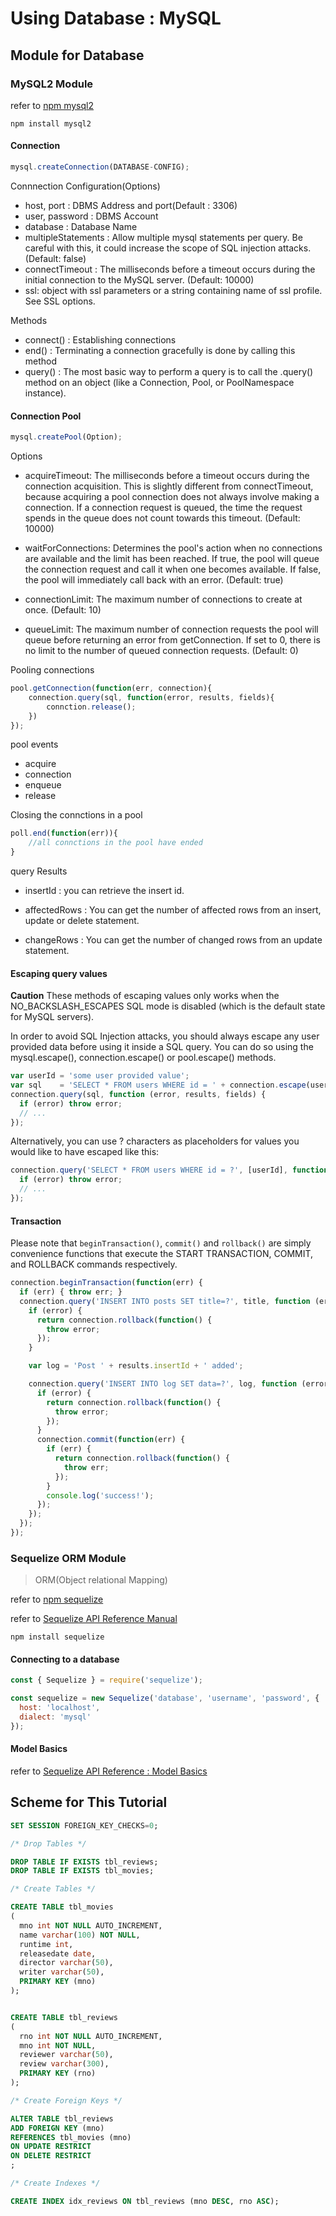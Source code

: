 # Using Database : MySQL

## Module for Database

### MySQL2 Module

refer to [npm mysql2](https://www.npmjs.com/package/mysql2)

```command
npm install mysql2
```

#### Connection

```javascript
mysql.createConnection(DATABASE-CONFIG);
```

Connnection Configuration(Options)

- host, port : DBMS Address and port(Default : 3306)
- user, password : DBMS Account
- database : Database Name
- multipleStatements : Allow multiple mysql statements per query. Be careful with this, it could increase the scope of SQL injection attacks. (Default: false)
- connectTimeout : The milliseconds before a timeout occurs during the initial connection to the MySQL server. (Default: 10000)
- ssl: object with ssl parameters or a string containing name of ssl profile. See SSL options.

Methods

- connect() : Establishing connections
- end() : Terminating a connection gracefully is done by calling this method
- query() : The most basic way to perform a query is to call the .query() method on an object (like a Connection, Pool, or PoolNamespace instance).

#### Connection Pool

``` javascript
mysql.createPool(Option);
```

Options

- acquireTimeout: The milliseconds before a timeout occurs during the connection acquisition. This is slightly different from connectTimeout, because acquiring a pool connection does not always involve making a connection. If a connection request is queued, the time the request spends in the queue does not count towards this timeout. (Default: 10000)
  
- waitForConnections: Determines the pool's action when no connections are available and the limit has been reached. If true, the pool will queue the connection request and call it when one becomes available. If false, the pool will immediately call back with an error. (Default: true)
  
- connectionLimit: The maximum number of connections to create at once. (Default: 10)
  
- queueLimit: The maximum number of connection requests the pool will queue before returning an error from getConnection. If set to 0, there is no limit to the number of queued connection requests. (Default: 0)

Pooling connections

```javascript
pool.getConnection(function(err, connection){
    connection.query(sql, function(error, results, fields){
        connction.release();
    })
});
```

pool events

- acquire
- connection
- enqueue
- release

Closing the connctions in a pool

```javascript
poll.end(function(err)){
    //all connctions in the pool have ended
}
```

query Results

- insertId : you can retrieve the insert id.

- affectedRows : You can get the number of affected rows from an insert, update or delete statement.

- changeRows : You can get the number of changed rows from an update statement.

#### Escaping query values

**Caution** These methods of escaping values only works when the NO_BACKSLASH_ESCAPES SQL mode is disabled (which is the default state for MySQL servers).

In order to avoid SQL Injection attacks, you should always escape any user provided data before using it inside a SQL query. You can do so using the mysql.escape(), connection.escape() or pool.escape() methods.

```javascript
var userId = 'some user provided value';
var sql    = 'SELECT * FROM users WHERE id = ' + connection.escape(userId);
connection.query(sql, function (error, results, fields) {
  if (error) throw error;
  // ...
});
```

Alternatively, you can use ? characters as placeholders for values you would like to have escaped like this:

```javascript
connection.query('SELECT * FROM users WHERE id = ?', [userId], function (error, results, fields) {
  if (error) throw error;
  // ...
});
```

#### Transaction

Please note that `beginTransaction()`, `commit()` and `rollback()` are simply convenience functions that execute the START TRANSACTION, COMMIT, and ROLLBACK commands respectively.

```javascript
connection.beginTransaction(function(err) {
  if (err) { throw err; }
  connection.query('INSERT INTO posts SET title=?', title, function (error, results, fields) {
    if (error) {
      return connection.rollback(function() {
        throw error;
      });
    }

    var log = 'Post ' + results.insertId + ' added';

    connection.query('INSERT INTO log SET data=?', log, function (error, results, fields) {
      if (error) {
        return connection.rollback(function() {
          throw error;
        });
      }
      connection.commit(function(err) {
        if (err) {
          return connection.rollback(function() {
            throw err;
          });
        }
        console.log('success!');
      });
    });
  });
});
```

### Sequelize ORM Module

> ORM(Object relational Mapping)

refer to [npm sequelize](https://www.npmjs.com/package/sequelize])

refer to [Sequelize API Reference Manual](https://sequelize.org/master/manual/)

```command
npm install sequelize
```

#### Connecting to a database

```javascript
const { Sequelize } = require('sequelize');

const sequelize = new Sequelize('database', 'username', 'password', {
  host: 'localhost',
  dialect: 'mysql'
});
```

#### Model Basics

refer to [Sequelize API Reference : Model Basics](https://sequelize.org/master/manual/model-basics.html)

## Scheme for This Tutorial

```sql
SET SESSION FOREIGN_KEY_CHECKS=0;

/* Drop Tables */

DROP TABLE IF EXISTS tbl_reviews;
DROP TABLE IF EXISTS tbl_movies;

/* Create Tables */

CREATE TABLE tbl_movies
(
  mno int NOT NULL AUTO_INCREMENT,
  name varchar(100) NOT NULL,
  runtime int,
  releasedate date,
  director varchar(50),
  writer varchar(50),
  PRIMARY KEY (mno)
);


CREATE TABLE tbl_reviews
(
  rno int NOT NULL AUTO_INCREMENT,
  mno int NOT NULL,
  reviewer varchar(50),
  review varchar(300),
  PRIMARY KEY (rno)
);

/* Create Foreign Keys */

ALTER TABLE tbl_reviews
ADD FOREIGN KEY (mno)
REFERENCES tbl_movies (mno)
ON UPDATE RESTRICT
ON DELETE RESTRICT
;

/* Create Indexes */

CREATE INDEX idx_reviews ON tbl_reviews (mno DESC, rno ASC);
```
